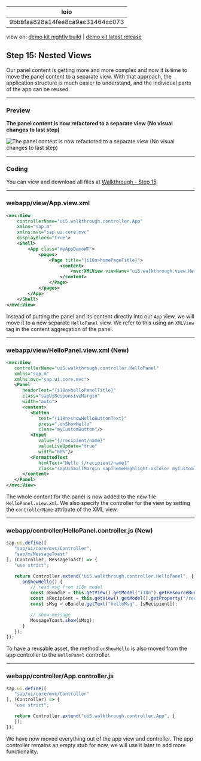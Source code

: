 <!-- loio9bbbfaa828a14fee8ca9ac31464cc073 -->

| loio |
| -----|
| 9bbbfaa828a14fee8ca9ac31464cc073 |

<div id="loio">

view on: [demo kit nightly build](https://sdk.openui5.org/nightly/#/topic/9bbbfaa828a14fee8ca9ac31464cc073) | [demo kit latest release](https://sdk.openui5.org/topic/9bbbfaa828a14fee8ca9ac31464cc073)</div>

## Step 15: Nested Views

Our panel content is getting more and more complex and now it is time to move the panel content to a separate view. With that approach, the application structure is much easier to understand, and the individual parts of the app can be reused.

***

### Preview

  
  
**The panel content is now refactored to a separate view \(No visual changes to last step\)**

![](images/loiof3724d2f97e94a78b27d8ab01ff9c37d_LowRes.png "The panel content is now refactored to a separate view (No visual changes to last
               step)")

***

<a name="loio9bbbfaa828a14fee8ca9ac31464cc073__section_rjd_vt2_syb"/>

### Coding

You can view and download all files at [Walkthrough - Step 15](https://sdk.openui5.org/entity/sap.m.tutorial.walkthrough/sample/sap.m.tutorial.walkthrough.15).

***

<a name="loio9bbbfaa828a14fee8ca9ac31464cc073__section_sjd_vt2_syb"/>

### webapp/view/App.view.xml

```xml
<mvc:View
	controllerName="ui5.walkthrough.controller.App"
	xmlns="sap.m"
	xmlns:mvc="sap.ui.core.mvc"
	displayBlock="true">
	<Shell>
		<App class="myAppDemoWT">
			<pages>
				<Page title="{i18n>homePageTitle}">
					<content>
						<mvc:XMLView viewName="ui5.walkthrough.view.HelloPanel"/>
					</content>
				</Page>
			</pages>
		</App>
	</Shell>
</mvc:View>
```

Instead of putting the panel and its content directly into our `App` view, we will move it to a new separate `HelloPanel` view. We refer to this using an `XMLView` tag in the content aggregation of the panel.

***

### webapp/view/HelloPanel.view.xml \(New\)

```xml
<mvc:View
   controllerName="ui5.walkthrough.controller.HelloPanel"
   xmlns="sap.m"
   xmlns:mvc="sap.ui.core.mvc">
   <Panel
      headerText="{i18n>helloPanelTitle}"
      class="sapUiResponsiveMargin"
      width="auto">
      <content>
         <Button
            text="{i18n>showHelloButtonText}"
            press=".onShowHello"
            class="myCustomButton"/>
         <Input
            value="{/recipient/name}"
            valueLiveUpdate="true"
            width="60%"/>
         <FormattedText
            htmlText="Hello {/recipient/name}"
            class="sapUiSmallMargin sapThemeHighlight-asColor myCustomText"/>
      </content>
   </Panel>
</mvc:View>
```

The whole content for the panel is now added to the new file `HelloPanel.view.xml`. We also specify the controller for the view by setting the `controllerName` attribute of the XML view.

***

### webapp/controller/HelloPanel.controller.js \(New\)

```js
sap.ui.define([
   "sap/ui/core/mvc/Controller",
   "sap/m/MessageToast"
], (Controller, MessageToast) => {
   "use strict";

   return Controller.extend("ui5.walkthrough.controller.HelloPanel", {
      onShowHello() {
         // read msg from i18n model
         const oBundle = this.getView().getModel("i18n").getResourceBundle();
         const sRecipient = this.getView().getModel().getProperty("/recipient/name");
         const sMsg = oBundle.getText("helloMsg", [sRecipient]);

         // show message
         MessageToast.show(sMsg);
      }
   });
});
```

To have a reusable asset, the method `onShowHello` is also moved from the app controller to the `HelloPanel` controller.

***

### webapp/controller/App.controller.js

```js
sap.ui.define([
   "sap/ui/core/mvc/Controller"
], (Controller) => {
   "use strict";

   return Controller.extend("ui5.walkthrough.controller.App", {
   });
});
```

We have now moved everything out of the app view and controller. The app controller remains an empty stub for now, we will use it later to add more functionality.

